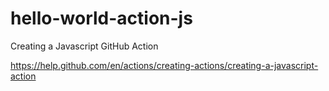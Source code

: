 # hello-world-action-js

Creating a Javascript GitHub Action

https://help.github.com/en/actions/creating-actions/creating-a-javascript-action
